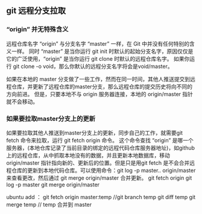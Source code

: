 ## git 远程分支拉取


### “origin” 并无特殊含义
远程仓库名字 “origin” 与分支名字 “master” 一样，在 Git 中并没有任何特别的含义一样。 同时 “master” 是当你运行 git init 时默认的起始分支名字，原因仅仅是它的广泛使用，“origin” 是当你运行 git clone 时默认的远程仓库名字。 如果你运行 git clone -o void，那么你默认的远程分支名字将会是void/master。

如果在本地的 master 分支做了一些工作，然而在同一时间，其他人推送提交到远程仓库，并更新了远程仓库的master分支，那么远程仓库的提交历史将向不同的方向前进。 但是，只要本地不与 origin 服务器连接，本地的 origin/master 指针就不会移动。

### 如果要拉取master分支上的更新
如果要拉取其他人推送到master分支上的更新，同步自己的工作，就需要git fetch 命令来拉取，运行 git fetch origin 命令。 这个命令查找 “origin” 是哪一个服务器，(本地仓库记录了当前目录的绑定的远程代码仓库服务器地址)，如github上的远程仓库，从中抓取本地没有的数据，并且更新本地数据库，移动 origin/master 指针指向新的、更新后的位置。但是只是用git fetch 是不会合并远程仓库的更新到本地代码仓库。可以使用命令：git log -p master.. origin/master来查看更改，然后通过 git merge origin/master 合并更新。
git fetch origin
git log -p master
git merge origin/master

ubuntu add ：
git fetch origin master:temp //git branch temp
git diff temp
git merge temp // temp 合并到 master
